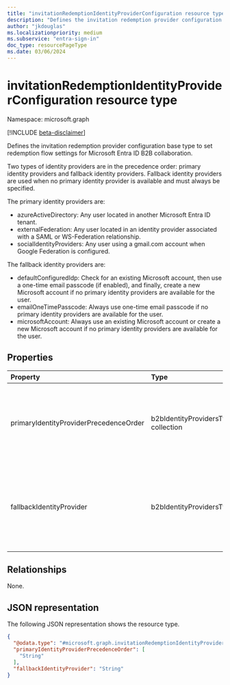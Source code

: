 ```yaml
---
title: "invitationRedemptionIdentityProviderConfiguration resource type"
description: "Defines the invitation redemption provider configuration base type to set redemption flow settings for Microsoft Entra ID B2B collaboration."
author: "jkdouglas"
ms.localizationpriority: medium
ms.subservice: "entra-sign-in"
doc_type: resourcePageType
ms.date: 03/06/2024
---
```


# invitationRedemptionIdentityProviderConfiguration resource type

Namespace: microsoft.graph

[!INCLUDE [beta-disclaimer](../../includes/beta-disclaimer.md)]

Defines the invitation redemption provider configuration base type to set redemption flow settings for Microsoft Entra ID B2B collaboration.

Two types of identity providers are in the precedence order: primary identity providers and fallback identity providers. Fallback identity providers are used when no primary identity provider is available and must always be specified.

The primary identity providers are:

- azureActiveDirectory: Any user located in another Microsoft Entra ID tenant.
- externalFederation: Any user located in an identity provider associated with a SAML or WS-Federation relationship.
- socialIdentityProviders: Any user using a gmail.com account when Google Federation is configured.

The fallback identity providers are:

- defaultConfiguredIdp: Check for an existing Microsoft account, then use a one-time email passcode (if enabled), and finally, create a new Microsoft account if no primary identity providers are available for the user.
- emailOneTimePasscode: Always use one-time email passcode if no primary identity providers are available for the user.
- microsoftAccount: Always use an existing Microsoft account or create a new Microsoft account if no primary identity providers are available for the user.

## Properties

|Property|Type|Description|
|:---|:---|:---|
| primaryIdentityProviderPrecedenceOrder | b2bIdentityProvidersType collection | Collection of identity providers in priority order of preference to be used for guest invitation redemption. Possible values are: `azureActiveDirectory`, `externalFederation`, or `socialIdentityProviders`. |
| fallbackIdentityProvider | b2bIdentityProvidersType | The fallback identity provider to be used in case no primary identity provider can be used for guest invitation redemption. Possible values are: `defaultConfiguredIdp`, `emailOneTimePasscode`, or `microsoftAccount`. |

## Relationships

None.

## JSON representation

The following JSON representation shows the resource type.
<!-- {
  "blockType": "resource",
  "@odata.type": "microsoft.graph.invitationRedemptionIdentityProviderConfiguration"
}
-->
``` json
{
  "@odata.type": "#microsoft.graph.invitationRedemptionIdentityProviderConfiguration",
  "primaryIdentityProviderPrecedenceOrder": [
    "String"
  ],
  "fallbackIdentityProvider": "String"
}
```
